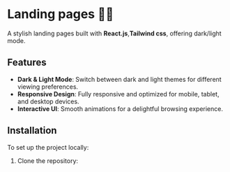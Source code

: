 # Landing pages 🍕🍔

A stylish landing pages  built with **React.js**,**Tailwind css**, offering dark/light mode.

## Features
- **Dark & Light Mode**: Switch between dark and light themes for different viewing preferences.
- **Responsive Design**: Fully responsive and optimized for mobile, tablet, and desktop devices.
- **Interactive UI**: Smooth animations for a delightful browsing experience.

## Installation
To set up the project locally:

1. Clone the repository:
   ```bash
  

